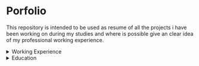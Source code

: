 # Porfolio
This repository is intended to be used as resume of all the projects i have been working on during my studies and where is possible give an clear idea of my professional working experience.

<details>
  <summary>Working Experience</summary>

   <details>
    <summary>Computer Vision</summary>
    ## Object-Detection-Recognition-and-Datagenerator
    [Data Extraction Method for Industrial Data Matrix Codes Based
on Local Adjacent Modules Structure](https://www.mdpi.com/2076-3417/12/5/2291)
    [link](https://github.com/FrancescoPeracchia/Object-Detection-Recognition-Datagenerator)
    
    
    ## CNN-Datamatrix-Reconstruction
    [link](https://github.com/FrancescoPeracchia/CNN-Datamatrix-Reconstruction)
    
    
    
  </details>

  <details>
    <summary>Machine Learning</summary>
  </details>
  
</details>




<details>
  <summary>Education</summary>
    
  <details>
    <summary>Nlp</summary>
  </details>

  <details>
    <summary>Computer Vsion</summary>
  </details>
  
  
  <details>
    <summary>Control Problem</summary>
  </details>

     
</details>





